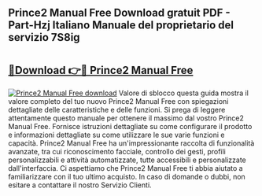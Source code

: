 ## Prince2 Manual Free Download gratuit PDF - Part-Hzj Italiano Manuale del proprietario del servizio 7S8ig

# <h2><a href="http://dfb8vq.blite.top/?on=Prince2+Manual+Free">🔗Download 👉🔴 Prince2 Manual Free</a></h2>

[![Prince2 Manual Free download](https://i.imgur.com/lujVjoI.png)](http://dfb8vq.blite.top/?on=Prince2+Manual+Free)
Valore di sblocco questa guida mostra il valore completo del tuo nuovo Prince2 Manual Free con spiegazioni dettagliate delle caratteristiche e delle funzioni. Si prega di leggere attentamente questo manuale per ottenere il massimo dal vostro Prince2 Manual Free. Fornisce istruzioni dettagliate su come configurare il prodotto e informazioni dettagliate su come utilizzare le sue varie funzioni e capacità. Prince2 Manual Free ha un'impressionante raccolta di funzionalità avanzate, tra cui riconoscimento facciale, controllo dei gesti, profili personalizzabili e attività automatizzate, tutte accessibili e personalizzate dall'interfaccia. Ci aspettiamo che Prince2 Manual Free ti abbia aiutato a familiarizzare con il tuo ultimo acquisto. In caso di domande o dubbi, non esitare a contattare il nostro Servizio Clienti.
